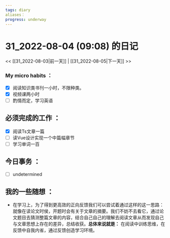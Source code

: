```yaml
---
tags: diary
aliases：
progress: underway
---
```

# 31_2022-08-04 (09:08) 的日记
<< [[31_2022-08-03|前一天]] | [[31_2022-08-05|下一天]] >>

### My micro habits ：
- [x] 阅读知识类书刊一小时，不限种类。
- [x] 视频课两小时
- [ ] 酌情而定，学习英语

## 必须完成的工作 ：
- [x] 阅读Ts文章一篇
- [ ] 读Vue设计实现一个中篇幅章节
- [ ] 学习单词一百

## 今日事务 ：
- [ ] undetermined

## 我的一些随想 ：
- 在学习上，为了得到更高效的正向反馈我们可以尝试着通过这样的这一思路：
就像在读论文时侯，开题时会有关于文章的摘要。我们不妨不去看它，通过论文题目去猜测整篇文章的内容，结合自己自己的理解去阅读文章从而发现自己与文章思想上存在的差异，总结收获。**总体来说就是：** 在阅读中训练思维，在反馈中自我内省，通过反馈创造学习环境。